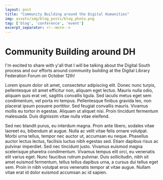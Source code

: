 ```yaml
---
layout: post
title: "Community Building around the Digital Humanities"
img: assets/img/blog_posts/blog_photo.png
tag: ['blog', 'conference', 'event']
excerpt_separator: <!--more-->
---
```


# Community Building around DH

I'm excited to share with y'all that I will be talking about the Digital South process and our efforts around community building at the Digital Library Federation Forum on October 12th!

<!--more-->

Lorem ipsum dolor sit amet, consectetur adipiscing elit. Donec nunc turpis, pellentesque sit amet efficitur non, aliquam eget lectus. Mauris nulla odio, aliquam quis erat vel, sagittis convallis ligula. Sed iaculis metus eget sem condimentum, vel porta mi tempus. Pellentesque finibus gravida leo, non placerat ipsum posuere porttitor. Sed feugiat convallis mauris. Vivamus mollis eu tortor in egestas. Aliquam ut aliquet nisi. Proin tincidunt fermentum malesuada. Duis dignissim vitae nulla vitae eleifend.

Sed nec blandit purus, eu interdum magna. Proin ante libero, sodales vitae laoreet eu, bibendum at augue. Nulla ac velit vitae felis ornare volutpat. Morbi urna tellus, tempor nec auctor ut, accumsan eu neque. Phasellus auctor lectus lectus, facilisis luctus nibh egestas sed. Etiam dapibus risus ac pulvinar imperdiet. Sed nec tincidunt justo. Vivamus euismod magna scelerisque pharetra condimentum. Vivamus tempus elit orci, eu venenatis elit varius eget. Nunc faucibus rutrum pulvinar. Duis sollicitudin, nibh sit amet euismod fermentum, tellus tellus dapibus urna, a cursus dui tellus eget sem. Proin in nibh volutpat eros venenatis tempor at vitae augue. Nullam vitae erat id dolor euismod accumsan ac id sapien.
